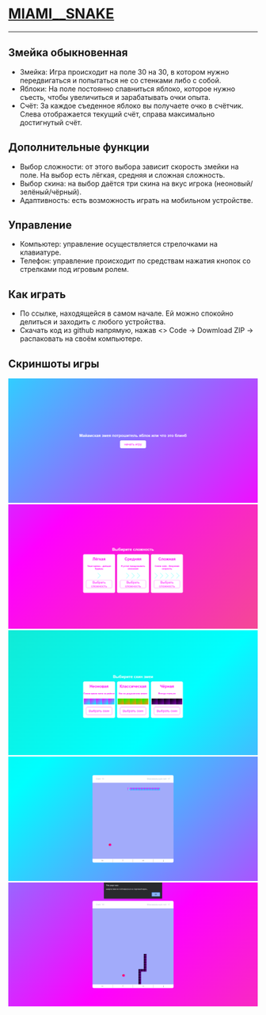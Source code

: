 # [MIAMI__SNAKE](https://negatiff24.github.io/miami__snake/)

---

## Змейка обыкновенная

- Змейка: Игра происходит на поле 30 на 30, в котором нужно передвигаться и попытаться не со стенками либо с собой.  
- Яблоки: На поле постоянно спавниться яблоко, которое нужно съесть, чтобы увеличиться и зарабатывать очки опыта.  
- Счёт: За каждое съеденное яблоко вы получаете очко в счётчик. Слева отображается текущий счёт, справа максимально достигнутый счёт.

## Дополнительные функции

- Выбор сложности: от этого выбора зависит скорость змейки на поле. На выбор есть лёгкая, средняя и сложная сложность.  
- Выбор скина: на выбор даётся три скина на вкус игрока (неоновый/зелёный/чёрный).  
- Адаптивность: есть возможность играть на мобильном устройстве.

## Управление

- Компьютер: управление осуществляется стрелочками на клавиатуре.  
- Телефон: управление происходит по средствам нажатия кнопок со стрелками под игровым ролем.

## Как играть

- По ссылке, находящейся в самом начале. Ей можно спокойно делиться и заходить с любого устройства.  
- Скачать код из github напрямую, нажав <> Code -> Dowmload ZIP -> распаковать на своём компьютере.

## Скриншоты игры

![Старт](./assets/img/READ__START.png)  
![Сложность](./assets/img/READ__DIFF.png)  
![Скины](./assets/img/READ__SKIN.png)  
![Геймплей](./assets/img/READ__SNAKE.png)  
![Смерть](./assets/img/READ__DEAD.png)  